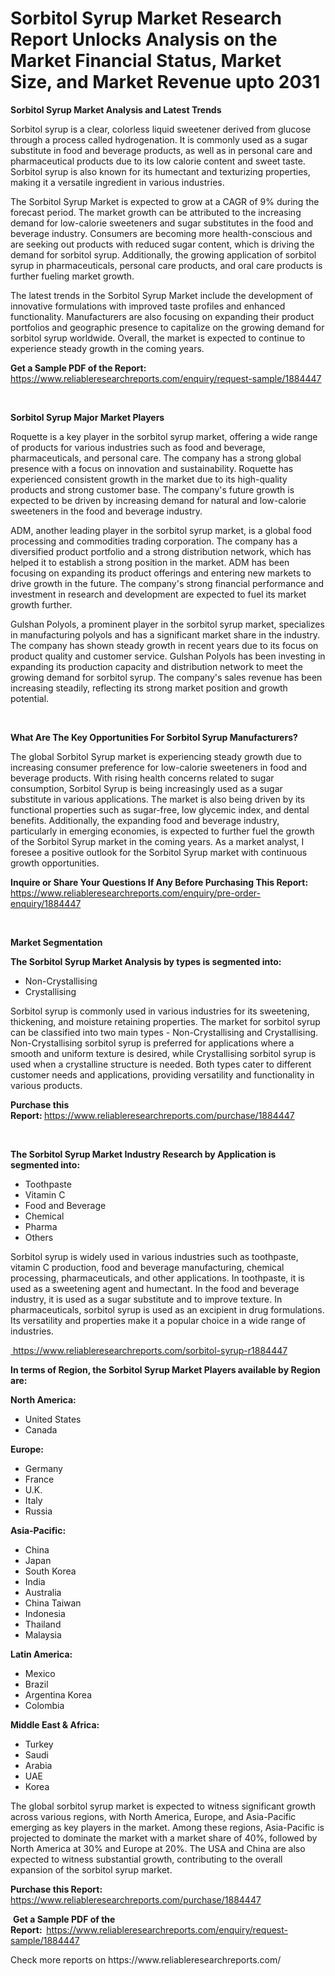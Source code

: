 <p><h1>Sorbitol Syrup Market Research Report Unlocks Analysis on the Market Financial Status, Market Size, and Market Revenue upto 2031</h1></p><p><strong>Sorbitol Syrup Market Analysis and Latest Trends</strong></p>
<p><p>Sorbitol syrup is a clear, colorless liquid sweetener derived from glucose through a process called hydrogenation. It is commonly used as a sugar substitute in food and beverage products, as well as in personal care and pharmaceutical products due to its low calorie content and sweet taste. Sorbitol syrup is also known for its humectant and texturizing properties, making it a versatile ingredient in various industries.</p><p>The Sorbitol Syrup Market is expected to grow at a CAGR of 9% during the forecast period. The market growth can be attributed to the increasing demand for low-calorie sweeteners and sugar substitutes in the food and beverage industry. Consumers are becoming more health-conscious and are seeking out products with reduced sugar content, which is driving the demand for sorbitol syrup. Additionally, the growing application of sorbitol syrup in pharmaceuticals, personal care products, and oral care products is further fueling market growth.</p><p>The latest trends in the Sorbitol Syrup Market include the development of innovative formulations with improved taste profiles and enhanced functionality. Manufacturers are also focusing on expanding their product portfolios and geographic presence to capitalize on the growing demand for sorbitol syrup worldwide. Overall, the market is expected to continue to experience steady growth in the coming years.</p></p>
<p><strong>Get a Sample PDF of the Report:&nbsp;</strong> <a href="https://www.reliableresearchreports.com/enquiry/request-sample/1884447">https://www.reliableresearchreports.com/enquiry/request-sample/1884447</a></p>
<p>&nbsp;</p>
<p><strong>Sorbitol Syrup Major Market Players</strong></p>
<p><p>Roquette is a key player in the sorbitol syrup market, offering a wide range of products for various industries such as food and beverage, pharmaceuticals, and personal care. The company has a strong global presence with a focus on innovation and sustainability. Roquette has experienced consistent growth in the market due to its high-quality products and strong customer base. The company's future growth is expected to be driven by increasing demand for natural and low-calorie sweeteners in the food and beverage industry.</p><p>ADM, another leading player in the sorbitol syrup market, is a global food processing and commodities trading corporation. The company has a diversified product portfolio and a strong distribution network, which has helped it to establish a strong position in the market. ADM has been focusing on expanding its product offerings and entering new markets to drive growth in the future. The company's strong financial performance and investment in research and development are expected to fuel its market growth further.</p><p>Gulshan Polyols, a prominent player in the sorbitol syrup market, specializes in manufacturing polyols and has a significant market share in the industry. The company has shown steady growth in recent years due to its focus on product quality and customer service. Gulshan Polyols has been investing in expanding its production capacity and distribution network to meet the growing demand for sorbitol syrup. The company's sales revenue has been increasing steadily, reflecting its strong market position and growth potential.</p></p>
<p>&nbsp;</p>
<p><strong>What Are The Key Opportunities For Sorbitol Syrup Manufacturers?</strong></p>
<p><p>The global Sorbitol Syrup market is experiencing steady growth due to increasing consumer preference for low-calorie sweeteners in food and beverage products. With rising health concerns related to sugar consumption, Sorbitol Syrup is being increasingly used as a sugar substitute in various applications. The market is also being driven by its functional properties such as sugar-free, low glycemic index, and dental benefits. Additionally, the expanding food and beverage industry, particularly in emerging economies, is expected to further fuel the growth of the Sorbitol Syrup market in the coming years. As a market analyst, I foresee a positive outlook for the Sorbitol Syrup market with continuous growth opportunities.</p></p>
<p><strong>Inquire or Share Your Questions If Any Before Purchasing This Report:</strong> <a href="https://www.reliableresearchreports.com/enquiry/pre-order-enquiry/1884447">https://www.reliableresearchreports.com/enquiry/pre-order-enquiry/1884447</a></p>
<p>&nbsp;</p>
<p><strong>Market Segmentation</strong></p>
<p><strong>The Sorbitol Syrup Market Analysis by types is segmented into:</strong></p>
<p><ul><li>Non-Crystallising</li><li>Crystallising</li></ul></p>
<p><p>Sorbitol syrup is commonly used in various industries for its sweetening, thickening, and moisture retaining properties. The market for sorbitol syrup can be classified into two main types - Non-Crystallising and Crystallising. Non-Crystallising sorbitol syrup is preferred for applications where a smooth and uniform texture is desired, while Crystallising sorbitol syrup is used when a crystalline structure is needed. Both types cater to different customer needs and applications, providing versatility and functionality in various products.</p></p>
<p><strong>Purchase this Report:&nbsp;</strong><a href="https://www.reliableresearchreports.com/purchase/1884447">https://www.reliableresearchreports.com/purchase/1884447</a></p>
<p>&nbsp;</p>
<p><strong>The Sorbitol Syrup Market Industry Research by Application is segmented into:</strong></p>
<p><ul><li>Toothpaste</li><li>Vitamin C</li><li>Food and Beverage</li><li>Chemical</li><li>Pharma</li><li>Others</li></ul></p>
<p><p>Sorbitol syrup is widely used in various industries such as toothpaste, vitamin C production, food and beverage manufacturing, chemical processing, pharmaceuticals, and other applications. In toothpaste, it is used as a sweetening agent and humectant. In the food and beverage industry, it is used as a sugar substitute and to improve texture. In pharmaceuticals, sorbitol syrup is used as an excipient in drug formulations. Its versatility and properties make it a popular choice in a wide range of industries.</p></p>
<p><a href="https://www.reliableresearchreports.com/sorbitol-syrup-r1884447">&nbsp;https://www.reliableresearchreports.com/sorbitol-syrup-r1884447</a></p>
<p><strong>In terms of Region, the Sorbitol Syrup Market Players available by Region are:</strong></p>
<p>
    <p> <strong> North America: </strong>
        <ul>
            <li>United States</li>
            <li>Canada</li>
        </ul>
        </p> 
    <p> <strong> Europe: </strong>
        <ul>
            <li>Germany</li>
            <li>France</li>
            <li>U.K.</li>
            <li>Italy</li>
            <li>Russia</li>
        </ul>
        </p> 
    <p> <strong> Asia-Pacific: </strong>
        <ul>
            <li>China</li>
            <li>Japan</li>
            <li>South Korea</li>
            <li>India</li>
            <li>Australia</li>
            <li>China Taiwan</li>
            <li>Indonesia</li>
            <li>Thailand</li>
            <li>Malaysia</li>
        </ul>
        </p> 
    <p> <strong> Latin America: </strong>
        <ul>
            <li>Mexico</li>
            <li>Brazil</li>
            <li>Argentina Korea</li>
            <li>Colombia</li>
        </ul>
        </p> 
    <p> <strong> Middle East & Africa: </strong>
        <ul>
            <li>Turkey</li>
            <li>Saudi</li>
            <li>Arabia</li>
            <li>UAE</li>
            <li>Korea</li>
        </ul>
    </p>
    </p>
<p><p>The global sorbitol syrup market is expected to witness significant growth across various regions, with North America, Europe, and Asia-Pacific emerging as key players in the market. Among these regions, Asia-Pacific is projected to dominate the market with a market share of 40%, followed by North America at 30% and Europe at 20%. The USA and China are also expected to witness substantial growth, contributing to the overall expansion of the sorbitol syrup market.</p></p>
<p><strong>Purchase this Report: </strong><a href="https://www.reliableresearchreports.com/purchase/1884447">https://www.reliableresearchreports.com/purchase/1884447</a></p>
<p>&nbsp;<strong>Get a Sample PDF of the Report:&nbsp;&nbsp;</strong><a href="https://www.reliableresearchreports.com/enquiry/request-sample/1884447">https://www.reliableresearchreports.com/enquiry/request-sample/1884447</a></p>
<p><strong></strong></p>
<p>Check more reports on https://www.reliableresearchreports.com/</p>